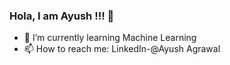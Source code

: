 ### Hola, I am Ayush !!! 👋

- 🌱 I’m currently learning Machine Learning
- 📫 How to reach me: LinkedIn-@Ayush Agrawal
